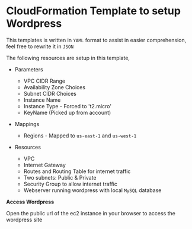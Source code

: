 # CloudFormation Template to setup Wordpress

This templates is written in `YAML` format to assist in easier comprehension, feel free to rewrite it in `JSON`

The following resources are setup in this template,

 - Parameters

   - VPC CIDR Range
   - Availability Zone Choices
   - Subnet CIDR Choices
   - Instance Name
   - Instance Type - Forced to 't2.micro'
   - KeyName (Picked up from account)
   
 - Mappings

   - Regions - Mapped to `us-east-1` and `us-west-1`
   
 - Resources

   - VPC
   - Internet Gateway
   - Routes and Routing Table for internet traffic
   - Two subnets: Public & Private
   - Security Group to allow internet traffic
   - Webserver running wordpress with local `MySQL` database

**Access Wordpress**

Open the public url of the ec2 instance in your browser to access the wordpress site

